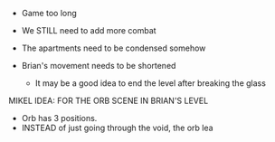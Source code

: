 - Game too long
- We STILL need to add more combat
- The apartments need to be condensed somehow

- Brian's movement needs to be shortened
	- It may be a good idea to end the level after breaking the glass

MIKEL IDEA: FOR THE ORB SCENE IN BRIAN'S LEVEL
- Orb has 3 positions. 
- INSTEAD of just going through the void, the orb lea

